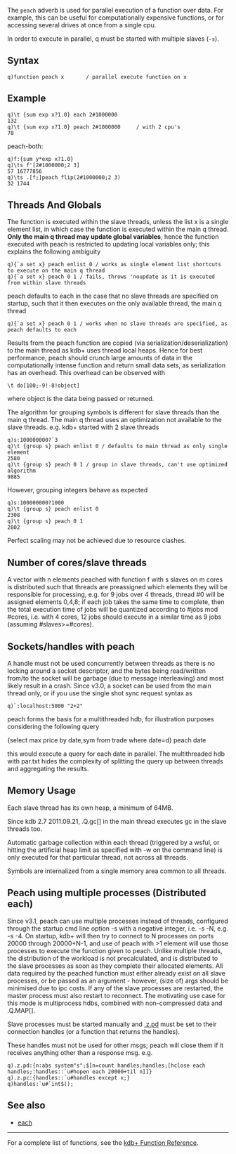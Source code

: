 The `peach` adverb is used for parallel execution of a function over data. For example, this can be useful for computationally expensive functions, or for accessing several drives at once from a single cpu.

In order to execute in parallel, q must be started with multiple slaves (`-s`).

Syntax
------

    q)function peach x       / parallel execute function on x

Example
-------

    q)\t {sum exp x?1.0} each 2#1000000
    132
    q)\t {sum exp x?1.0} peach 2#1000000     / with 2 cpu's
    70

peach-both:

    q)f:{sum y*exp x?1.0}
    q)\ts f'[2#1000000;2 3]
    57 16777856
    q)\ts .[f;]peach flip(2#1000000;2 3)
    32 1744

Threads And Globals
-------------------

The function is executed within the slave threads, unless the list x is a single element list, in which case the function is executed within the main q thread. **Only the main q thread may update global variables**, hence the function executed with peach is restricted to updating local variables only; this explains the following ambiguity

    q){`a set x} peach enlist 0 / works as single element list shortcuts to execute on the main q thread
    q){`a set x} peach 0 1 / fails, throws 'noupdate as it is executed from within slave threads

peach defaults to each in the case that no slave threads are specified on startup, such that it then executes on the only available thread, the main q thread

    q){`a set x} peach 0 1 / works when no slave threads are specified, as peach defaults to each

Results from the peach function are copied (via serialization/deserialization) to the main thread as kdb+ uses thread local heaps. Hence for best performance, peach should crunch large amounts of data in the computationally intense function and return small data sets, as serialization has an overhead. This overhead can be observed with

    \t do[100;-9!-8!object]

where object is the data being passed or returned.

The algorithm for grouping symbols is different for slave threads than the main q thread. The main q thread uses an optimization not available to the slave threads. e.g. kdb+ started with 2 slave threads

    q)s:100000000?`3
    q)\t {group s} peach enlist 0 / defaults to main thread as only single element
    2580
    q)\t {group s} peach 0 1 / group in slave threads, can't use optimized algorithm
    9885

However, grouping integers behave as expected

    q)s:100000000?1000
    q)\t {group s} peach enlist 0
    2308
    q)\t {group s} peach 0 1
    2802

Perfect scaling may not be achieved due to resource clashes.

Number of cores/slave threads
-----------------------------

A vector with n elements peached with function f with s slaves on m cores is distributed such that threads are preassigned which elements they will be responsible for processing, e.g. for 9 jobs over 4 threads, thread \#0 will be assigned elements 0,4,8; if each job takes the same time to complete, then the total execution time of jobs will be quantized according to \#jobs mod \#cores, i.e. with 4 cores, 12 jobs should execute in a similar time as 9 jobs (assuming \#slaves&gt;=\#cores).

Sockets/handles with peach
--------------------------

A handle must not be used concurrently between threads as there is no locking around a socket descriptor, and the bytes being read/written from/to the socket will be garbage (due to message interleaving) and most likely result in a crash. Since v3.0, a socket can be used from the main thread only, or if you use the single shot sync request syntax as

    q)`:localhost:5000 "2+2"

peach forms the basis for a multithreaded hdb, for illustration purposes considering the following query

{select max price by date,sym from trade where date=d} peach date

this would execute a query for each date in parallel. The multithreaded hdb with par.txt hides the complexity of splitting the query up between threads and aggregating the results.

Memory Usage
------------

Each slave thread has its own heap, a minimum of 64MB.

Since kdb 2.7 2011.09.21, .Q.gc\[\] in the main thread executes gc in the slave threads too.

Automatic garbage collection within each thread (triggered by a wsful, or hitting the artificial heap limit as specified with -w on the command line) is only executed for that particular thread, not across all threads.

Symbols are internalized from a single memory area common to all threads.

Peach using multiple processes (Distributed each)
-------------------------------------------------

Since v3.1, peach can use multiple processes instead of threads, configured through the startup cmd line option -s with a negative integer, i.e. -s -N, e.g. -s -4. On startup, kdb+ will then try to connect to N processes on ports 20000 through 20000+N-1, and use of peach with &gt;1 element will use those processes to execute the function given to peach. Unlike multiple threads, the distribution of the workload is not precalculated, and is distributed to the slave processes as soon as they complete their allocated elements. All data required by the peached function must either already exist on all slave processes, or be passed as an argument - however, (size of) args should be minimised due to ipc costs. If any of the slave processes are restarted, the master process must also restart to reconnect. The motivating use case for this mode is multiprocess hdbs, combined with non-compressed data and .Q.MAP\[\].

Slave processes must be started manually and [.z.pd](Reference/dotzdotpd "wikilink") must be set to their connection handles (or a function that returns the handles).

These handles must not be used for other msgs; peach will close them if it receives anything other than a response msg. e.g.

    q).z.pd:{n:abs system"s";$[n=count handles;handles;[hclose each handles;:handles::`u#hopen each 20000+til n]]}
    q).z.pc:{handles::`u#handles except x;}
    q)handles:`u#`int$();

See also
--------

-   [each](Reference/each "wikilink")

------------------------------------------------------------------------

For a complete list of functions, see the [kdb+ Function Reference](Reference "wikilink").
